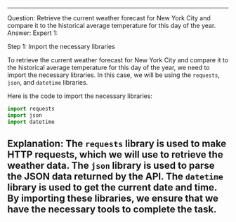---------------------------
Question: Retrieve the current weather forecast for New York City and compare it to the historical average temperature for this day of the year.
Answer:
Expert 1:

Step 1: Import the necessary libraries

To retrieve the current weather forecast for New York City and compare it to the historical average temperature for this day of the year, we need to import the necessary libraries. In this case, we will be using the `requests`, `json`, and `datetime` libraries.

Here is the code to import the necessary libraries:

```python
import requests
import json
import datetime
```

Explanation:
The `requests` library is used to make HTTP requests, which we will use to retrieve the weather data. The `json` library is used to parse the JSON data returned by the API. The `datetime` library is used to get the current date and time. By importing these libraries, we ensure that we have the necessary tools to complete the task.
---------------------------
